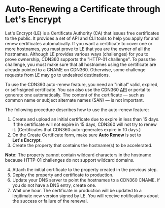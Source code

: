 # Auto-Renewing a Certificate through Let's Encrypt

Let's Encrypt (LE) is a Certificate Authority (CA) that issues free certificates to the public. It provides a set of API and CLI tools to help you apply for and renew certificates automatically. If you want a certificate to cover one or more hostnames, you must prove to LE that you are the owner of all the hostnames. Although LE provides various ways (challenges) for you to prove ownership, CDN360 supports the "HTTP-01 challenge". To pass the challenge, you must make sure that all hostnames using the certificate are already pointed to a CNAME on CDN360. Otherwise, some challenge requests from LE may go to undesired destinations.

To use the CDN360 auto-renew feature, you need an "initial" valid, expired, or self-signed certificate. You can also use the CDN360 [API](http://cdn360doc.quantil.com/apidocs/api.html) or portal to generate one automatically. The content of the certificate — such as common name or subject alternate names (SAN) — is not important.

The following procedure describes how to use the auto-renew feature:

1. Create and upload an initial certificate due to expire in less than 15 days. If the certificate will not expire in 15 days, CDN360 will not try to renew it. (Certificates that CDN360 auto-generates expire in 10 days.)
2. On the Create Certificate form, make sure **Auto Renew** is set to **Let's Encrypt**.
3. Create the property that contains the hostname(s) to be accelerated. 

**Note:** The property cannot contain wildcard characters in the hostname because HTTP-01 challenges do not support wildcard domains.

4. Attach the initial certificate to the property created in the previous step.
5. Deploy the property and certificate to production.
6. Update your DNS server to point the hostnames to a CDN360 CNAME. If you do not have a DNS entry, create one.
7. Wait one hour. The certificate in production will be updated to a legitimate new version signed by LE. You will receive notifications about the success or failure of the renewal.
